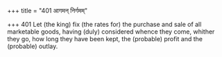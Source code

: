 +++
title = "401 आगमन् निर्गमम्"

+++
401	Let (the king) fix (the rates for) the purchase and sale of all marketable goods, having (duly) considered whence they come, whither they go, how long they have been kept, the (probable) profit and the (probable) outlay.